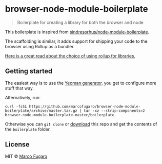 # browser-node-module-boilerplate

> Boilerplate for creating a library for both the browser and node


This boilerplate is inspired from [sindresorhus/node-module-boilerplate](https://github.com/sindresorhus/node-module-boilerplate).

The scaffolding is similar, it adds support for shipping your code to the browser using Rollup as a bundler.

[Here is a great read about the choice of using rollup for libraries.](https://medium.com/webpack/webpack-and-rollup-the-same-but-different-a41ad427058c)


## Getting started

The easiest way is to use the [Yeoman generator](https://github.com/marcofugaro/generator-browser-node-module), you get to configure more stuff that way.

Alternatively, run:

```
curl -fsSL https://github.com/marcofugaro/browser-node-module-boilerplate/archive/master.tar.gz | tar -xz --strip-components=2 browser-node-module-boilerplate-master/boilerplate
```

Otherwise you can `git clone` or [download](https://github.com/marcofugaro/browser-node-module-boilerplate/archive/master.zip) this repo and get the contents of the `boilerplate` folder.

## License

MIT © [Marco Fugaro](https://github.com/marcofugaro)

